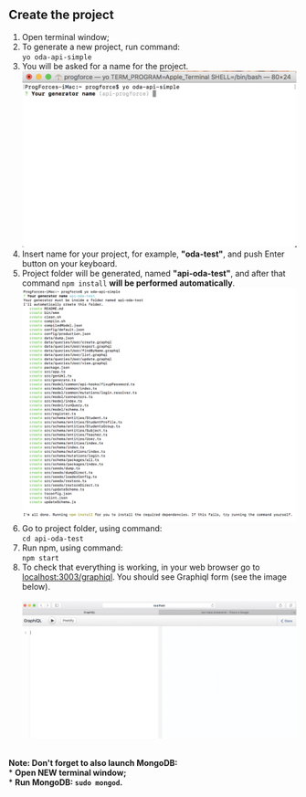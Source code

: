 ## Create the project
1. Open terminal window;<br>
2. To generate a new project, run command:<br> `yo oda-api-simple`<br>
3. You will be asked for a name for the project.<br>
![](/assets/screen1547.png)<br>
4. Insert name for your project, for example, **"oda-test"**, and push Enter button on your keyboard.
5. Project folder will be generated, named **"api-oda-test"**, and  after that command `npm install` **will be performed automatically**.<br>
![](/assets/image1551.png)<br>
6. Go to project folder, using command:<br> `cd api-oda-test`<br>
7. Run npm, using command:<br> `npm start`<br>
8. To check that everything is working, in your web browser go to [localhost:3003/graphiql](http://localhost:3003/graphiql). You should see Graphiql form (see the image below).<br>    
![](/assets/oda1.png)<br> <br> 

**Note: Don't forget to also launch MongoDB:**<br>
    * **Open NEW terminal window;**<br>
    * **Run MongoDB: `sudo mongod`.**

